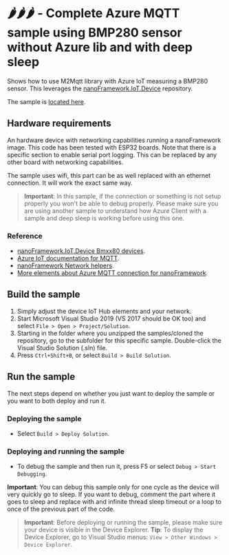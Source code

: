 # 🌶️🌶️🌶️ - Complete Azure MQTT sample using BMP280 sensor **without Azure lib** and with deep sleep

Shows how to use M2Mqtt library with Azure IoT measuring a BMP280 sensor. This leverages the [nanoFramework.IoT.Device](https://github.com/nanoframework/nanoFramework.IoT.Device) repository.

The sample is [located here](./).

## Hardware requirements

An hardware device with networking capabilities running a nanoFramework image. 
This code has been tested with ESP32 boards. Note that there is a specific section to enable serial port logging. This can be replaced by any other board with networking capabilities.

The sample uses wifi, this part can be as well replaced with an ethernet connection. It will work the exact same way.

> **Important**: In this sample, if the connection or something is not setup properly you won't be able to debug properly. Please make sure you are using another sample to understand how Azure Client with a sample and deep sleep is working before using this one.

### Reference

- [nanoFramework.IoT.Device Bmxx80 devices](https://github.com/nanoframework/nanoFramework.IoT.Device/tree/develop/devices/Bmxx80).
- [Azure IoT documentation for MQTT](https://docs.microsoft.com/en-us/azure/iot-hub/iot-hub-mqtt-support).
- [nanoFramework Network helpers](https://github.com/nanoframework/System.Device.Wifi).
- [More elements about Azure MQTT connection for nanoFramework](../MQTT/AdvancedExample.Azure).

## Build the sample

1. Simply adjust the device IoT Hub elements and your network.
1. Start Microsoft Visual Studio 2019 (VS 2017 should be OK too) and select `File > Open > Project/Solution`.
1. Starting in the folder where you unzipped the samples/cloned the repository, go to the subfolder for this specific sample. Double-click the Visual Studio Solution (.sln) file.
1. Press `Ctrl+Shift+B`, or select `Build > Build Solution`.

## Run the sample

The next steps depend on whether you just want to deploy the sample or you want to both deploy and run it.

### Deploying the sample

- Select `Build > Deploy Solution`.

### Deploying and running the sample

- To debug the sample and then run it, press F5 or select `Debug > Start Debugging`.

**Important**: You can debug this sample only for one cycle as the device will very quickly go to sleep. If you want to debug, comment the part where it goes to sleep and replace with and infinite thread sleep timeout or a loop to once of the previous part of the code.

> **Important**: Before deploying or running the sample, please make sure your device is visible in the Device Explorer.
> **Tip**: To display the Device Explorer, go to Visual Studio menus: `View > Other Windows > Device Explorer`.
